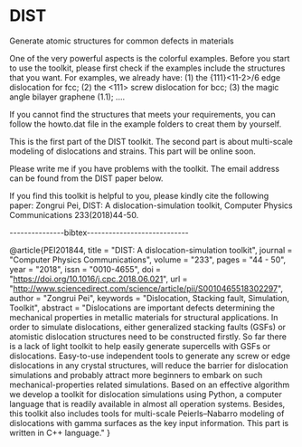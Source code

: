 # DIST
Generate atomic structures for common defects in materials

One of the very powerful aspects is the colorful examples. Before you start to use the toolkit, please first check if the examples include the structures that you want. For examples, we already have:
(1) the {111}<11-2>/6 edge dislocation for fcc;
(2) the <111> screw dislocation for bcc;
(3) the magic angle bilayer graphene (1.1);
....

If you cannot find the structures that meets your requirements, you can follow the howto.dat file in the example folders to creat them by yourself.

This is the first part of the DIST toolkit. The second part is about multi-scale modeling of dislocations and strains. This part will be online soon.

Please write me if you have problems with the toolkit. The email address can be found from the DIST paper below.

If you find this toolkit is helpful to you, please kindly cite the following paper:
Zongrui Pei, DIST: A dislocation-simulation toolkit, Computer Physics Communications 233(2018)44-50.

---------------bibtex----------------------------

@article{PEI201844,
title = "DIST: A dislocation-simulation toolkit",
journal = "Computer Physics Communications",
volume = "233",
pages = "44 - 50",
year = "2018",
issn = "0010-4655",
doi = "https://doi.org/10.1016/j.cpc.2018.06.021",
url = "http://www.sciencedirect.com/science/article/pii/S0010465518302297",
author = "Zongrui Pei",
keywords = "Dislocation, Stacking fault, Simulation, Toolkit",
abstract = "Dislocations are important defects determining the mechanical properties in metallic materials for structural applications. In order to simulate dislocations, either generalized stacking faults (GSFs) or atomistic dislocation structures need to be constructed firstly. So far there is a lack of light toolkit to help easily generate supercells with GSFs or dislocations. Easy-to-use independent tools to generate any screw or edge dislocations in any crystal structures, will reduce the barrier for dislocation simulations and probably attract more beginners to embark on such mechanical-properties related simulations. Based on an effective algorithm we develop a toolkit for dislocation simulations using Python, a computer language that is readily available in almost all operation systems. Besides, this toolkit also includes tools for multi-scale Peierls–Nabarro modeling of dislocations with gamma surfaces as the key input information. This part is written in C++ language."
}
